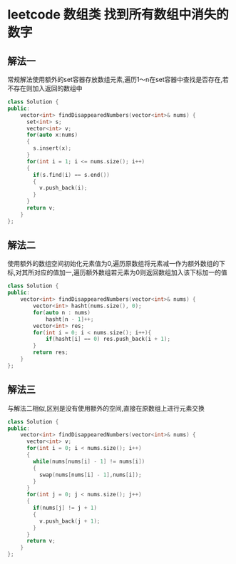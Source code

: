 # leetcode 数组类 找到所有数组中消失的数字

## 解法一

常规解法使用额外的set容器存放数组元素,遍历1～n在set容器中查找是否存在,若不存在则加入返回的数组中

```c++
class Solution {
public:
    vector<int> findDisappearedNumbers(vector<int>& nums) {
      set<int> s;
      vector<int> v;
      for(auto x:nums)
      {
        s.insert(x);
      }
      for(int i = 1; i <= nums.size(); i++)
      {
        if(s.find(i) == s.end())
        {
          v.push_back(i);
        }
      }
      return v;
    }
};
```

## 解法二

使用额外的数组空间初始化元素值为0,遍历原数组将元素减一作为额外数组的下标,对其所对应的值加一,遍历额外数组若元素为0则返回数组加入该下标加一的值

```c++
class Solution {
public:
    vector<int> findDisappearedNumbers(vector<int>& nums) {
        vector<int> hasht(nums.size(), 0);
        for(auto n : nums)
            hasht[n - 1]++;
        vector<int> res;
        for(int i = 0; i < nums.size(); i++){
            if(hasht[i] == 0) res.push_back(i + 1);
        }
        return res;
    }
};
```

## 解法三

与解法二相似,区别是没有使用额外的空间,直接在原数组上进行元素交换

```c++
class Solution {
public:
    vector<int> findDisappearedNumbers(vector<int>& nums) {
      vector<int> v;
      for(int i = 0; i < nums.size(); i++)
      {
        while(nums[nums[i] - 1] != nums[i])
        {
          swap(nums[nums[i] - 1],nums[i]);
        }
      }
      for(int j = 0; j < nums.size(); j++)
      {
        if(nums[j] != j + 1)
        {
          v.push_back(j + 1);
        }
      }
      return v;
    }
};
```
